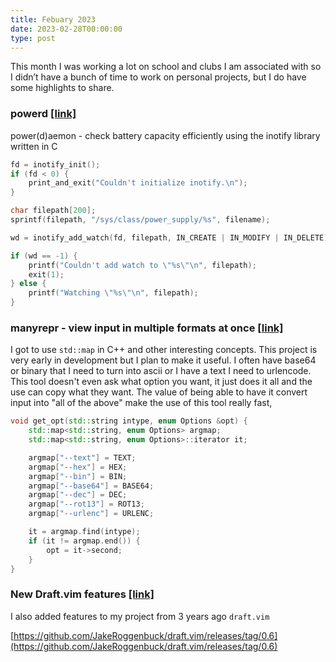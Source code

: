 ```yaml
---
title: Febuary 2023
date: 2023-02-28T00:00:00
type: post
---
```


This month I was working a lot on school and clubs I am associated with so I didn’t have a bunch of time to work on personal projects, but I do have some highlights to share.

### powerd [[link]](https://github.com/JakeRoggenbuck/powerd)

power(d)aemon - check battery capacity efficiently using the inotify library written in C

```c
fd = inotify_init();
if (fd < 0) {
    print_and_exit("Couldn't initialize inotify.\n");
}

char filepath[200];
sprintf(filepath, "/sys/class/power_supply/%s", filename);

wd = inotify_add_watch(fd, filepath, IN_CREATE | IN_MODIFY | IN_DELETE);

if (wd == -1) {
    printf("Couldn't add watch to \"%s\"\n", filepath);
    exit(1);
} else {
    printf("Watching \"%s\"\n", filepath);
}
```

### manyrepr - view input in multiple formats at once [[link]](https://github.com/JakeRoggenbuck/manyrepr)

I got to use `std::map` in C++ and other interesting concepts. This project is very early in development but I plan to make it useful. I often have base64 or binary that I need to turn into ascii or I have a text I need to urlencode. This tool doesn't even ask what option you want, it just does it all and the use can copy what they want. The value of being able to have it convert input into "all of the above" make the use of this tool really fast,

```cpp
void get_opt(std::string intype, enum Options &opt) {
    std::map<std::string, enum Options> argmap;
    std::map<std::string, enum Options>::iterator it;

    argmap["--text"] = TEXT;
    argmap["--hex"] = HEX;
    argmap["--bin"] = BIN;
    argmap["--base64"] = BASE64;
    argmap["--dec"] = DEC;
    argmap["--rot13"] = ROT13;
    argmap["--urlenc"] = URLENC;

    it = argmap.find(intype);
    if (it != argmap.end()) {
        opt = it->second;
    }
}
```

### New Draft.vim features [[link]](https://github.com/JakeRoggenbuck/draft.vim)

I also added features to my project from 3 years ago `draft.vim`

[https://github.com/JakeRoggenbuck/draft.vim/releases/tag/0.6](https://github.com/JakeRoggenbuck/draft.vim/releases/tag/0.6)
